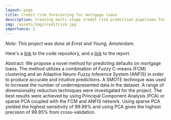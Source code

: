 ```yaml
---
layout: page
title: Credit risk forecasting for mortgage loans
description: Creating multi-stage credit risk prediction pipelines for mortgage loans
img: /assets/img/creditrisk.jpg
importance: 2
---
```


*Note: This project was done at Ernst and Young, Amsterdam.*

Here's a [link](https://github.com/mallochio/neuroCredit) to the code repository, and a [link](https://github.com/mallochio/neuroCredit/blob/master/report/NeuroCRF.pdf) to the report.

Abstract: We propose a novel method for predicting defaults on mortgage loans. The method utilizes a combination of Fuzzy C-means (FCM) clustering and an Adaptive Neuro-Fuzzy Inference System (ANFIS) in order to produce accurate and intuitive predictions. A SMOTE technique was used to increase the number of underrepresented data in the dataset. A range of dimensionality reduction techniques were investigated for the project. The best results were achieved by using Principal Component Analysis (PCA) or sparse PCA coupled with the FCM and ANFIS network. Using sparse PCA yielded the highest sensitivity of 99.99\% and using PCA gives the highest precision of 99.95\% from cross-validation.